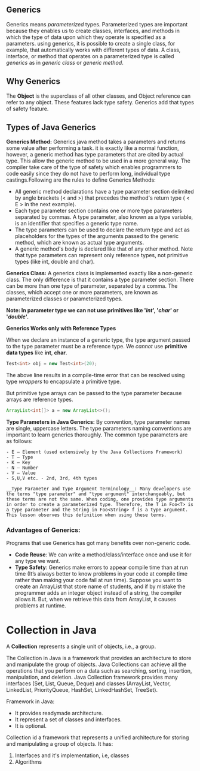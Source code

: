 ## Generics

Generics means _parameterized_ types. Parameterized types are important because they enables us to create classes, interfaces, and methods in which the type of data upon which they operate is specified as a parameters. using generics, it is possible to create a single class, for example, that automatically works with different types of data. A class, interface, or method that operates on a parameterized type is called _generics_ as in _generic class_ or _generic method_.

## Why Generics

The **Object** is the superclass of all other classes, and Object reference can refer to any object. These features lack type safety. Generics add that types of safety feature.

## Types of Java Generics

**Generics Method:** Generics java method takes a parameters and returns some value after performing a task. it is exactly like a normal function, however, a generic method has type parameters that are cited by actual type. This allow the generic method to be used in a more general way. The compiler take care of the type of safety which enables programmers to code easily since they do not have to perform long, individual type castings.Following are the rules to define Generics Methods:

- All generic method declarations have a type parameter section delimited by angle brackets (< and >) that precedes the method's return type ( < E > in the next example).
- Each type parameter section contains one or more type parameters separated by commas. A type parameter, also known as a type variable, is an identifier that specifies a generic type name.
- The type parameters can be used to declare the return type and act as placeholders for the types of the arguments passed to the generic method, which are known as actual type arguments.
- A generic method's body is declared like that of any other method. Note that type parameters can represent only reference types, not primitive types (like int, double and char).

**Generics Class:** A generics class is implemented exactly like a non-generic class. The only difference is that it contains a type parameter section. There can be more than one type of parameter, separated by a comma. The classes, which accept one or more parameters, are known as parameterized classes or parameterized types.

**Note: In parameter type we can not use primitives like '_int_', '_char_' or '_double_'.**

**Generics Works only with Reference Types**

When we declare an instance of a generic type, the type argument passed to the type parameter must be a reference type. We _cannot_ use **primitive data types** like **int**, **char**.

```java
Test<int> obj = new Test<int>(20);
```

The above line results in a compile-time error that can be resolved using type _wrappers_ to encapsulate a primitive type.

But primitive type arrays can be passed to the type parameter because arrays are reference types.

```java
ArrayList<int[]> a = new ArrayList<>();
```

**Type Parameters in Java Generics:**
By convention, type parameter names are single, uppercase letters. The type parameters naming conventions are important to learn generics thoroughly. The common type parameters are as follows:

```
- E – Element (used extensively by the Java Collections Framework)
- T – Type
- K – Key
- N – Number
- V – Value
- S,U,V etc. - 2nd, 3rd, 4th types

__Type Parameter and Type Argument Terminology__: Many developers use the terms "type parameter" and "type argument" interchangeably, but these terms are not the same. When coding, one provides type arguments in order to create a parameterized type. Therefore, the T in Foo<T> is a type parameter and the String in Foo<String> f is a type argument. This lesson observes this definition when using these terms.
```

### Advantages of Generics:

Programs that use Generics has got many benefits over non-generic code.

- **Code Reuse**: We can write a method/class/interface once and use it for any type we want.
- **Type Safety**: Generics make errors to appear compile time than at run time (It’s always better to know problems in your code at compile time rather than making your code fail at run time). Suppose you want to create an ArrayList that store name of students, and if by mistake the programmer adds an integer object instead of a string, the compiler allows it. But, when we retrieve this data from ArrayList, it causes problems at runtime.

# Collection in Java

A **Collection** represents a single unit of objects, i.e., a group.

The Collection in Java is a framework that provides an architecture to store and manipulate the group of objects. Java Collections can achieve all the operations that you perform on a data such as searching, sorting, insertion, manipulation, and deletion. Java Collection framework provides many interfaces (Set, List, Queue, Deque) and classes (ArrayList, Vector, LinkedList, PriorityQueue, HashSet, LinkedHashSet, TreeSet).

Framework in Java:

- It provides readymade architecture.
- It represent a set of classes and interfaces.
- It is optional.

Collection id a framework that represents a unified architecture for storing and manipulating a group of objects. It has:

1. Interfaces and it's implementation, i.e, classes
2. Algorithms
